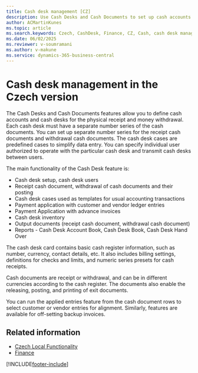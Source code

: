 ```yaml
---
title: Cash desk management [CZ]
description: Use Cash Desks and Cash Documents to set up cash accounts and manage cash desks for handling physical receipts and withdrawals.
author: ACMartinKunes
ms.topic: article
ms.search.keywords: Czech, CashDesk, Finance, CZ, Cash, cash desk management, cash documents, Czech version
ms.date: 06/02/2025
ms.reviewer: v-soumramani
ms.author: v-makune
ms.service: dynamics-365-business-central
---
```


# Cash desk management in the Czech version

The Cash Desks and Cash Documents features allow you to define cash accounts and cash desks for the physical receipt and money withdrawal. Each cash desk must have a separate number series of the cash documents. You can set up separate number series for the receipt cash documents and withdrawal cash documents. The cash desk cases are predefined cases to simplify data entry. You can specify individual user authorized to operate with the particular cash desk and transmit cash desks between users.  

The main functionality of the Cash Desk feature is:

- Cash desk setup, cash desk users
- Receipt cash document, withdrawal of cash documents and their posting
- Cash desk cases used as templates for usual accounting transactions
- Payment application with customer and vendor ledger entries
- Payment Application with advance invoices
- Cash desk inventory
- Output documents (receipt cash document, withdrawal cash document)
- Reports - Cash Desk Account Book, Cash Desk Book, Cash Desk Hand Over

The cash desk card contains basic cash register information, such as number, currency, contact details, etc. It also includes billing settings, definitions for checks and limits, and numeric series presets for cash receipts.  

Cash documents are receipt or withdrawal, and can be in different currencies according to the cash register. The documents also enable the releasing, posting, and printing of exit documents.  

You can run the applied entries feature from the cash document rows to select customer or vendor entries for alignment. Similarly, features are available for off-setting backup invoices.  

## Related information

- [Czech Local Functionality](czech-local-functionality.md)  
- [Finance](finance.md)

[!INCLUDE[footer-include](../../includes/footer-banner.md)]
